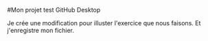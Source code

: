 #Mon projet test GitHub Desktop

Je crée une modification pour illuster l'exercice que nous faisons.
Et j'enregistre mon fichier.